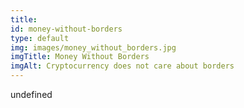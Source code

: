 ```yaml
--- 
title: 
id: money-without-borders
type: default
img: images/money_without_borders.jpg
imgTitle: Money Without Borders
imgAlt: Cryptocurrency does not care about borders
---
```


undefined


